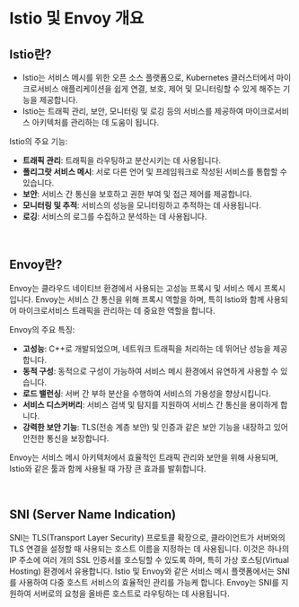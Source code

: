 # Istio 및 Envoy 개요

## Istio란?

- Istio는 서비스 메시를 위한 오픈 소스 플랫폼으로, Kubernetes 클러스터에서 마이크로서비스 애플리케이션을 쉽게 연결, 보호, 제어 및 모니터링할 수 있게 해주는 기능을 제공합니다.
- Istio는 트래픽 관리, 보안, 모니터링 및 로깅 등의 서비스를 제공하여 마이크로서비스 아키텍처를 관리하는 데 도움이 됩니다.

Istio의 주요 기능:
- **트래픽 관리**: 트래픽을 라우팅하고 분산시키는 데 사용됩니다.
- **폴리그랏 서비스 메시**: 서로 다른 언어 및 프레임워크로 작성된 서비스를 통합할 수 있습니다.
- **보안**: 서비스 간 통신을 보호하고 권한 부여 및 접근 제어를 제공합니다.
- **모니터링 및 추적**: 서비스의 성능을 모니터링하고 추적하는 데 사용됩니다.
- **로깅**: 서비스의 로그를 수집하고 분석하는 데 사용됩니다.

<br>

## Envoy란?

Envoy는 클라우드 네이티브 환경에서 사용되는 고성능 프록시 및 서비스 메시 프록시입니다. Envoy는 서비스 간 통신을 위해 프록시 역할을 하며, 특히 Istio와 함께 사용되어 마이크로서비스 트래픽을 관리하는 데 중요한 역할을 합니다.

Envoy의 주요 특징:
- **고성능**: C++로 개발되었으며, 네트워크 트래픽을 처리하는 데 뛰어난 성능을 제공합니다.
- **동적 구성**: 동적으로 구성이 가능하여 서비스 메시 환경에서 유연하게 사용할 수 있습니다.
- **로드 밸런싱**: 서버 간 부하 분산을 수행하여 서비스의 가용성을 향상시킵니다.
- **서비스 디스커버리**: 서비스 검색 및 탐지를 지원하여 서비스 간 통신을 용이하게 합니다.
- **강력한 보안 기능**: TLS(전송 계층 보안) 및 인증과 같은 보안 기능을 내장하고 있어 안전한 통신을 보장합니다.

Envoy는 서비스 메시 아키텍처에서 효율적인 트래픽 관리와 보안을 위해 사용되며, Istio와 같은 툴과 함께 사용될 때 가장 큰 효과를 발휘합니다.

<br>

## SNI (Server Name Indication)

SNI는 TLS(Transport Layer Security) 프로토콜 확장으로, 클라이언트가 서버와의 TLS 연결을 설정할 때 사용되는 호스트 이름을 지정하는 데 사용됩니다. 이것은 하나의 IP 주소에 여러 개의 SSL 인증서를 호스팅할 수 있도록 하며, 특히 가상 호스팅(Virtual Hosting) 환경에서 유용합니다. Istio 및 Envoy와 같은 서비스 메시 플랫폼에서는 SNI를 사용하여 다중 호스트 서비스의 효율적인 관리를 가능케 합니다. Envoy는 SNI를 지원하여 서버로의 요청을 올바른 호스트로 라우팅하는 데 사용됩니다.

